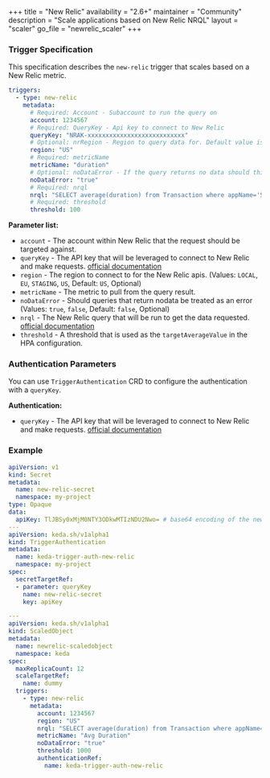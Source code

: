 +++
title = "New Relic"
availability = "2.6+"
maintainer = "Community"
description = "Scale applications based on New Relic NRQL"
layout = "scaler"
go_file = "newrelic_scaler"
+++

### Trigger Specification

This specification describes the `new-relic` trigger that scales based on a New Relic metric.

```yaml
triggers:
  - type: new-relic
    metadata:
      # Required: Account - Subaccount to run the query on
      account: 1234567
      # Required: QueryKey - Api key to connect to New Relic
      queryKey: "NRAK-xxxxxxxxxxxxxxxxxxxxxxxxxxx"
      # Optional: nrRegion - Region to query data for. Default value is US
      region: "US"
      # Required: metricName
      metricName: "duration"
      # Optional: noDataError - If the query returns no data should this be treated as an error. Default value is false
      noDataError: "true"
      # Required: nrql
      nrql: "SELECT average(duration) from Transaction where appName='SITE' TIMESERIES"
      # Required: threshold
      threshold: 100
```

**Parameter list:**

- `account` - The account within New Relic that the request should be targeted against.
- `queryKey` - The API key that will be leveraged to connect to New Relic and make requests. [official documentation](https://docs.newrelic.com/docs/apis/intro-apis/new-relic-api-keys/)
- `region` - The region to connect to for the New Relic apis. (Values: `LOCAL`, `EU`, `STAGING`, `US`, Default: `US`, Optional)
- `metricName` - The metric to pull from the query result.
- `noDataError` - Should queries that return nodata be treated as an error (Values: `true`, `false`, Default: `false`, Optional)
- `nrql` - The New Relic query that will be run to get the data requested. [official documentation](https://docs.newrelic.com/docs/query-your-data/nrql-new-relic-query-language/get-started/introduction-nrql-new-relics-query-language/)
- `threshold` - A threshold that is used as the `targetAverageValue` in the HPA configuration.

### Authentication Parameters

You can use `TriggerAuthentication` CRD to configure the authentication with a `queryKey`.

**Authentication:**

- `queryKey` - The API key that will be leveraged to connect to New Relic and make requests. [official documentation](https://docs.newrelic.com/docs/apis/intro-apis/new-relic-api-keys/)

### Example

```yaml
apiVersion: v1
kind: Secret
metadata:
  name: new-relic-secret
  namespace: my-project
type: Opaque
data:
  apiKey: TlJBSy0xMjM0NTY3ODkwMTIzNDU2Nwo= # base64 encoding of the new relic api key NRAK-12345678901234567
---
apiVersion: keda.sh/v1alpha1
kind: TriggerAuthentication
metadata:
  name: keda-trigger-auth-new-relic
  namespace: my-project
spec:
  secretTargetRef:
  - parameter: queryKey
    name: new-relic-secret
    key: apiKey

---
apiVersion: keda.sh/v1alpha1
kind: ScaledObject
metadata:
  name: newrelic-scaledobject
  namespace: keda
spec:
  maxReplicaCount: 12
  scaleTargetRef:
    name: dummy
  triggers:
    - type: new-relic
      metadata:
        account: 1234567
        region: "US"
        nrql: "SELECT average(duration) from Transaction where appName='SITE' TIMESERIES"
        metricName: "Avg Duration"
        noDataError: "true"
        threshold: 1000
        authenticationRef:
          name: keda-trigger-auth-new-relic
```
